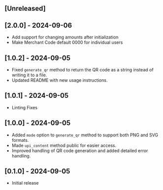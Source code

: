 ## [Unreleased]

## [2.0.0] - 2024-09-06
- Add support for changing amounts after initialization
- Make Merchant Code default 0000 for individual users

## [1.0.2] - 2024-09-05
- Fixed `generate_qr` method to return the QR code as a string instead of writing it to a file.
- Updated README with new usage instructions.

## [1.0.1] - 2024-09-05
- Linting Fixes

## [1.0.0] - 2024-09-05

- Added `mode` option to `generate_qr` method to support both PNG and SVG formats.
- Made `upi_content` method public for easier access.
- Improved handling of QR code generation and added detailed error handling.

## [0.1.0] - 2024-09-05

- Initial release
